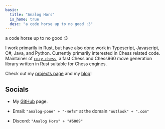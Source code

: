 ```yaml
---
basic:
  title: "Analog Hors"
  is_home: true
  desc: "a code horse up to no good :3"
---
```


a code horse up to no good :3

I work primarily in Rust, but have also done work in Typescript, Javascript, C#, Java, and Python. Currently primarily interested in Chess related code. Maintainer of [`cozy-chess`](https://github.com/analog-hors/cozy-chess), a fast Chess and Chess960 move generation library written in Rust suitable for Chess engines.

Check out my [projects page](../projects/) and my [blog](../writing/)!

## Socials
- My [GitHub](https://github.com/analog-hors) page.

- Email: `"analog-pone" + "-4ef8"` at the domain `"outlook" + ".com"`

- Discord: `"Analog Hors" + "#6009"`
